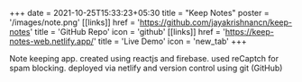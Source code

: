 +++
date =  2021-10-25T15:33:23+05:30
title = "Keep Notes"
poster = '/images/note.png'
[[links]]
href = 'https://github.com/jayakrishnancn/keep-notes'
title = 'GitHub Repo'
icon = 'github'
[[links]]
href = 'https://keep-notes-web.netlify.app/'
title = 'Live Demo'
icon = 'new_tab'
+++

Note keeping app. created using reactjs and firebase. used reCaptch for spam blocking. deployed via netlify and version control using git (GitHub)
